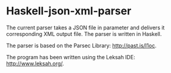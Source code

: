 Haskell-json-xml-parser
=======================

The current parser takes a JSON file in parameter and delivers it corresponding XML output file. The parser is written in Haskell.

The parser is based on the Parsec Library: http://past.is/I1oc.

The program has been written using the Leksah IDE: http://www.leksah.org/.
